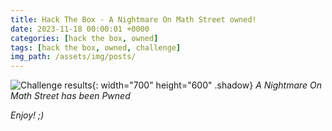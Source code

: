 ```yaml
---
title: Hack The Box - A Nightmare On Math Street owned!
date: 2023-11-18 00:00:01 +0000
categories: [hack the box, owned]
tags: [hack the box, owned, challenge]
img_path: /assets/img/posts/
---
```


![Challenge results](owned-a-nightmare-on-math-street.png){: width="700" height="600" .shadow}
_A Nightmare On Math Street has been Pwned_

_Enjoy! ;)_
